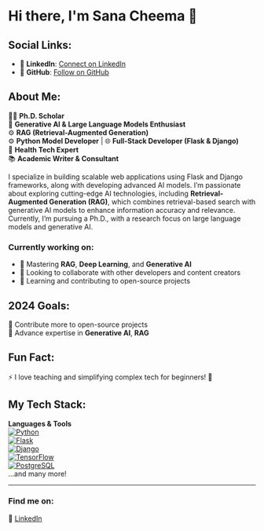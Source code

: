 # Hi there, I'm Sana Cheema 👋

## Social Links:
- 👥 **LinkedIn**: [Connect on LinkedIn](https://www.linkedin.com/in/sanacheemamachinelearninggenerativeaai/)
- 🐙 **GitHub**: [Follow on GitHub](https://github.com/SanaCheema123)

## About Me:
👨‍🎓 **Ph.D. Scholar**  
🤖 **Generative AI & Large Language Models Enthusiast**  
⚙️ **RAG (Retrieval-Augmented Generation)**  
⚙️ **Python Model Developer** | 🌐 **Full-Stack Developer (Flask & Django)**  
🏥 **Health Tech Expert**  
📚 **Academic Writer & Consultant**  

I specialize in building scalable web applications using Flask and Django frameworks, along with developing advanced AI models. I’m passionate about exploring cutting-edge AI technologies, including **Retrieval-Augmented Generation (RAG)**, which combines retrieval-based search with generative AI models to enhance information accuracy and relevance. Currently, I’m pursuing a Ph.D., with a research focus on large language models and generative AI.

### Currently working on:
- 🚀 Mastering **RAG**, **Deep Learning**, and **Generative AI**
- 🤝 Looking to collaborate with other developers and content creators
- 🌱 Learning and contributing to open-source projects

## 2024 Goals:
🥅 Contribute more to open-source projects  
🥅 Advance expertise in **Generative AI**, **RAG** 

## Fun Fact:
⚡ I love teaching and simplifying complex tech for beginners! 🎨

## My Tech Stack:
**Languages & Tools**  
[![Python](https://img.shields.io/badge/Python-3776AB?style=for-the-badge&logo=python&logoColor=white)]()  
[![Flask](https://img.shields.io/badge/Flask-000000?style=for-the-badge&logo=flask&logoColor=white)]()  
[![Django](https://img.shields.io/badge/Django-092E20?style=for-the-badge&logo=django&logoColor=white)]()  
[![TensorFlow](https://img.shields.io/badge/TensorFlow-FF6F00?style=for-the-badge&logo=tensorflow&logoColor=white)]()  
[![PostgreSQL](https://img.shields.io/badge/PostgreSQL-4169E1?style=for-the-badge&logo=postgresql&logoColor=white)]()  
...and many more!

---


### Find me on:
🚀 [LinkedIn](https://www.linkedin.com/in/sanacheemamachinelearninggenerativeaai/)  
